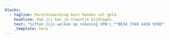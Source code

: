 ```yaml
---
blocks:
  - tagline: Parochiewerking kost handen vol geld.
    headline: Ook jij kan je steentje bijdragen.
    text: "Giften zijn welkom op rekening VPW:\_**BE34 7340 4458 9390**\_met vermelding Sint-Franciscusparochie\n\n### **Alvast bedankt voor jouw bijdrage!**&#xA;&#xA;\n"
    _template: hero
---
```


